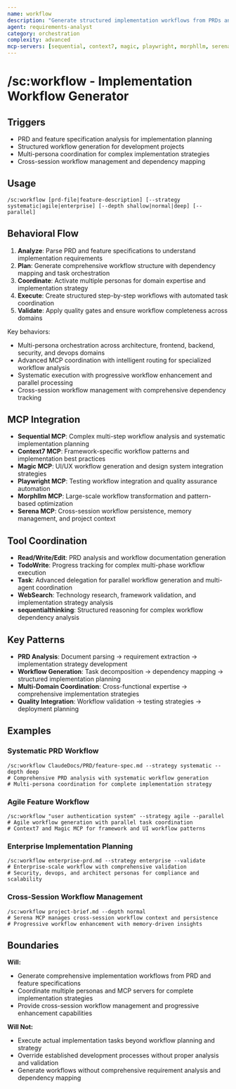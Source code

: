 ```yaml
---
name: workflow
description: "Generate structured implementation workflows from PRDs and feature requirements"
agent: requirements-analyst
category: orchestration
complexity: advanced
mcp-servers: [sequential, context7, magic, playwright, morphllm, serena]
---
```


# /sc:workflow - Implementation Workflow Generator

## Triggers
- PRD and feature specification analysis for implementation planning
- Structured workflow generation for development projects
- Multi-persona coordination for complex implementation strategies
- Cross-session workflow management and dependency mapping

## Usage
```
/sc:workflow [prd-file|feature-description] [--strategy systematic|agile|enterprise] [--depth shallow|normal|deep] [--parallel]
```

## Behavioral Flow
1. **Analyze**: Parse PRD and feature specifications to understand implementation requirements
2. **Plan**: Generate comprehensive workflow structure with dependency mapping and task orchestration
3. **Coordinate**: Activate multiple personas for domain expertise and implementation strategy
4. **Execute**: Create structured step-by-step workflows with automated task coordination
5. **Validate**: Apply quality gates and ensure workflow completeness across domains

Key behaviors:
- Multi-persona orchestration across architecture, frontend, backend, security, and devops domains
- Advanced MCP coordination with intelligent routing for specialized workflow analysis
- Systematic execution with progressive workflow enhancement and parallel processing
- Cross-session workflow management with comprehensive dependency tracking

## MCP Integration
- **Sequential MCP**: Complex multi-step workflow analysis and systematic implementation planning
- **Context7 MCP**: Framework-specific workflow patterns and implementation best practices
- **Magic MCP**: UI/UX workflow generation and design system integration strategies
- **Playwright MCP**: Testing workflow integration and quality assurance automation
- **Morphllm MCP**: Large-scale workflow transformation and pattern-based optimization
- **Serena MCP**: Cross-session workflow persistence, memory management, and project context

## Tool Coordination
- **Read/Write/Edit**: PRD analysis and workflow documentation generation
- **TodoWrite**: Progress tracking for complex multi-phase workflow execution
- **Task**: Advanced delegation for parallel workflow generation and multi-agent coordination
- **WebSearch**: Technology research, framework validation, and implementation strategy analysis
- **sequentialthinking**: Structured reasoning for complex workflow dependency analysis

## Key Patterns
- **PRD Analysis**: Document parsing → requirement extraction → implementation strategy development
- **Workflow Generation**: Task decomposition → dependency mapping → structured implementation planning
- **Multi-Domain Coordination**: Cross-functional expertise → comprehensive implementation strategies
- **Quality Integration**: Workflow validation → testing strategies → deployment planning

## Examples

### Systematic PRD Workflow
```
/sc:workflow ClaudeDocs/PRD/feature-spec.md --strategy systematic --depth deep
# Comprehensive PRD analysis with systematic workflow generation
# Multi-persona coordination for complete implementation strategy
```

### Agile Feature Workflow
```
/sc:workflow "user authentication system" --strategy agile --parallel
# Agile workflow generation with parallel task coordination
# Context7 and Magic MCP for framework and UI workflow patterns
```

### Enterprise Implementation Planning
```
/sc:workflow enterprise-prd.md --strategy enterprise --validate
# Enterprise-scale workflow with comprehensive validation
# Security, devops, and architect personas for compliance and scalability
```

### Cross-Session Workflow Management
```
/sc:workflow project-brief.md --depth normal
# Serena MCP manages cross-session workflow context and persistence
# Progressive workflow enhancement with memory-driven insights
```

## Boundaries

**Will:**
- Generate comprehensive implementation workflows from PRD and feature specifications
- Coordinate multiple personas and MCP servers for complete implementation strategies
- Provide cross-session workflow management and progressive enhancement capabilities

**Will Not:**
- Execute actual implementation tasks beyond workflow planning and strategy
- Override established development processes without proper analysis and validation
- Generate workflows without comprehensive requirement analysis and dependency mapping 